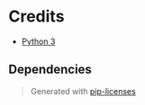 # Credits

- [Python 3](https://www.python.org/)

## Dependencies

> Generated with [pip-licenses](https://pypi.org/project/pip-licenses/)

```{include} licenses.md

```
